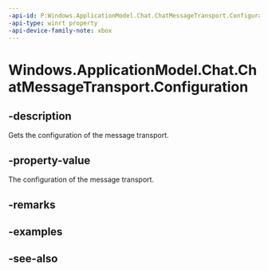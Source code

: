 ```yaml
---
-api-id: P:Windows.ApplicationModel.Chat.ChatMessageTransport.Configuration
-api-type: winrt property
-api-device-family-note: xbox
---
```


<!-- Property syntax
public Windows.ApplicationModel.Chat.ChatMessageTransportConfiguration Configuration { get; }
-->

# Windows.ApplicationModel.Chat.ChatMessageTransport.Configuration

## -description
Gets the configuration of the message transport.

## -property-value
The configuration of the message transport.

## -remarks

## -examples

## -see-also
